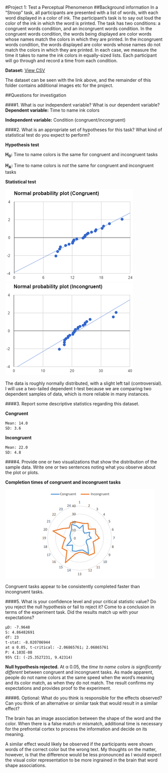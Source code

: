 #Project 1: Test a Perceptual Phenomenon
##Background information
In a “Stroop” task, all participants are presented with a list of words, with each word displayed in a color of ink. The participant’s task is to say out loud the color of the ink in which the word is printed. The task has two conditions: a congruent words condition, and an incongruent words condition. In the congruent words condition, the words being displayed are color words whose names match the colors in which they are printed. In the incongruent words condition, the words displayed are color words whose names do not match the colors in which they are printed. In each case, we measure the time it takes to name the ink colors in equally-sized lists. Each participant will go through and record a time from each condition.

**Dataset:** [View CSV](stroopdata.csv)

The dataset can be seen with the link above, and the remainder of this folder contains additional images etc for the project.

##Questions for investigation

####1. What is our independent variable? What is our dependent variable?
**Dependent variable:** Time to name ink colors

**Independent variable:** Condition (congruent/incongruent)

####2. What is an appropriate set of hypotheses for this task? What kind of statistical test do you expect to perform?

**Hypothesis test**

**H<sub>0</sub>:** Time to name colors is the same for congruent and incongruent tasks

**H<sub>A</sub>:** Time to name colors is *not* the same for congruent and incongruent tasks

**Statistical test**

![Normal probability plot (Congruent)](pp-congruent.png) ![Normal probability plot (Incongruent)](pp-incongruent.png)

The data is roughly normally distributed, with a slight left tail (controversial). I will use a two-tailed dependent t-test because we are comparing two dependent samples of data, which is more reliable in many instances.

####3. Report some descriptive statistics regarding this dataset.

**Congruent**
```
Mean: 14.0
SD: 3.6
```

**Incongruent**
```
Mean: 22.0
SD: 4.8
```

####4. Provide one or two visualizations that show the distribution of the sample data. Write one or two sentences noting what you observe about the plot or plots.

**Completion times of congruent and incongruent tasks**

![Completion times of congruent and incongruent tasks](completion-plot.png)

Congruent tasks appear to be consistently completed faster than incongruent tasks.

####5. What is your confidence level and your critical statistic value? Do you reject the null hypothesis or fail to reject it? Come to a conclusion in terms of the experiment task. Did the results match up with your expectations?
```
µD: -7.9648
S: 4.86482691
df: 23
t-stat: -8.020706944
at α 0.05, t-critical: -2.06865761; 2.06865761
P: 4.103E-08
95% CI: (-25.3527231, 9.42314)
```

**Null hypothesis rejected.** At α 0.05, the *time to name colors is significantly
different* between congruent and incongruent tasks. As made apparent, people do not name colors
at the same speed when the word’s meaning and its color match, as when they
do not match. The result confirms my expectations and provides proof to the experiment.

####6. Optional: What do you think is responsible for the effects observed? Can you think of an alternative or similar task that would result in a similar effect?

The brain has an image association between the shape of the word and the color. When there is a false match or mismatch, additional time is necessary for the prefrontal cortex to process the information and decide on its meaning.

A similar effect would likely be observed if the participants were shown words of the correct color but the wrong text. My thoughts on the matter, however, is that the difference would be less pronounced as I would expect the visual color representation to be more ingrained in the brain that word shape associations.

